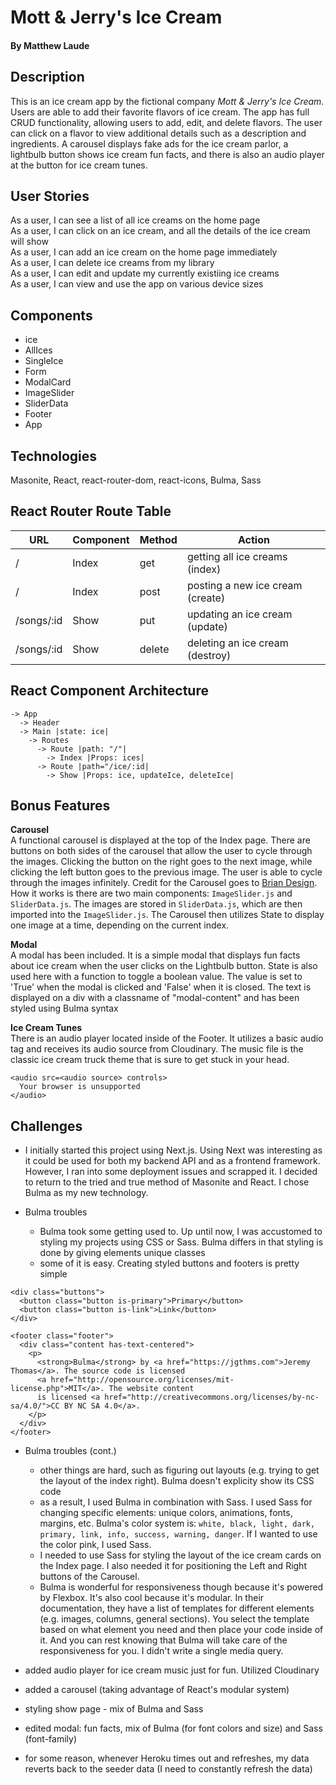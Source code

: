 # Mott & Jerry's Ice Cream
#### By Matthew Laude

## Description
This is an ice cream app by the fictional company _Mott & Jerry's Ice Cream_. Users are able to add their favorite flavors of ice cream. The app has full CRUD functionality, allowing users to add, edit, and delete flavors. The user can click on a flavor to view additional details such as a description and ingredients. A carousel displays fake ads for the ice cream parlor, a lightbulb button shows ice cream fun facts, and there is also an audio player at the button for ice cream tunes. 

## User Stories
As a user, I can see a list of all ice creams on the home page \
As a user, I can click on an ice cream, and all the details of the ice cream will show \
As a user, I can add an ice cream on the home page immediately \
As a user, I can delete ice creams from my library \
As a user, I can edit and update my currently existiing ice creams \
As a user, I can view and use the app on various device sizes

## Components
- ice
- AllIces
- SingleIce
- Form
- ModalCard
- ImageSlider
- SliderData
- Footer
- App

## Technologies
Masonite, React, react-router-dom, react-icons, Bulma, Sass


## React Router Route Table
| URL | Component | Method | Action |
|-----|-----------|--------|--------|
| / | Index | get | getting all ice creams (index)||
| / | Index | post | posting a new ice cream (create) |
| /songs/:id | Show | put | updating an ice cream (update) |
| /songs/:id | Show | delete | deleting an ice cream (destroy) |

## React Component Architecture
```
-> App
  -> Header
  -> Main |state: ice|
    -> Routes
      -> Route |path: "/"|
        -> Index |Props: ices|
      -> Route |path="/ice/:id|
        -> Show |Props: ice, updateIce, deleteIce|
```

## Bonus Features
**Carousel** \
A functional carousel is displayed at the top of the Index page. There are buttons on both sides of the carousel that allow the user to cycle through the images. Clicking the button on the right goes to the next image, while clicking the left button goes to the previous image. The user is able to cycle through the images infinitely. Credit for the Carousel goes to [Brian Design](https://www.youtube.com/watch?v=l1MYfu5YWHc&t=523s). How it works is there are two main components: `ImageSlider.js` and `SliderData.js`. The images are stored in `SliderData.js`, which are then imported into the `ImageSlider.js`. The Carousel then utilizes State to display one image at a time, depending on the current index.

**Modal** \
A modal has been included. It is a simple modal that displays fun facts about ice cream when the user clicks on the Lightbulb button. State is also used here with a function to toggle a boolean value. The value is set to 'True' when the modal is clicked and 'False' when it is closed. The text is displayed on a div with a classname of "modal-content" and has been styled using Bulma syntax

**Ice Cream Tunes** \
There is an audio player located inside of the Footer. It utilizes a basic audio tag and receives its audio source from Cloudinary. The music file is the classic ice cream truck theme that is sure to get stuck in your head.
```
<audio src=<audio source> controls>
  Your browser is unsupported
</audio>
```

## Challenges
- I initially started this project using Next.js. Using Next was interesting as it could be used for both my backend API and as a frontend framework. However, I ran into some deployment issues and scrapped it. I decided to return to the tried and true method of Masonite and React. I chose Bulma as my new technology.

- Bulma troubles
  - Bulma took some getting used to. Up until now, I was accustomed to styling my projects using CSS or Sass. Bulma differs in that styling is done by giving elements unique classes
  - some of it is easy. Creating styled buttons and footers is pretty simple
```
<div class="buttons">
  <button class="button is-primary">Primary</button>
  <button class="button is-link">Link</button>
</div>

<footer class="footer">
  <div class="content has-text-centered">
    <p>
      <strong>Bulma</strong> by <a href="https://jgthms.com">Jeremy Thomas</a>. The source code is licensed
      <a href="http://opensource.org/licenses/mit-license.php">MIT</a>. The website content
      is licensed <a href="http://creativecommons.org/licenses/by-nc-sa/4.0/">CC BY NC SA 4.0</a>.
    </p>
  </div>
</footer>
```
- Bulma troubles (cont.)
  - other things are hard, such as figuring out layouts (e.g. trying to get the layout of the index right). Bulma doesn't explicity show its CSS code
  - as a result, I used Bulma in combination with Sass. I used Sass for changing specific elements: unique colors, animations, fonts, margins, etc. Bulma's color system is: `white, black, light, dark, primary, link, info, success, warning, danger`. If I wanted to use the color pink, I used Sass. 
  - I needed to use Sass for styling the layout of the ice cream cards on the Index page. I also needed it for positioning the Left and Right buttons of the Carousel.
  - Bulma is wonderful for responsiveness though because it's powered by Flexbox. It's also cool because it's modular. In their documentation, they have a list of templates for different elements (e.g. images, columns, general sections). You select the template based on what element you need and then place your code inside of it. And you can rest knowing that Bulma will take care of the responsiveness for you. I didn't write a single media query.  

- added audio player for ice cream music just for fun. Utilized Cloudinary
- added a carousel (taking advantage of React's modular system)
- styling show page - mix of Bulma and Sass
- edited modal: fun facts, mix of Bulma (for font colors and size) and Sass (font-family)
- for some reason, whenever Heroku times out and refreshes, my data reverts back to the seeder data (I need to constantly refresh the data)
